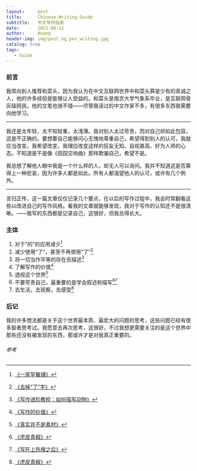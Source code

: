 ```yaml
---
layout:     post
title:      Chinese-Writing-Guide
subtitle:   中文写作指南
date:       2021-08-12
author:     Huang
header-img: img/post_bg_pen_writing.jpg
catalog: true
tags:
   - Guide
---
```


### 前言

我常向别人推荐和菜头，因为我认为在中文互联网世界中和菜头算是少有的真诚之人，他的许多经验是能够让人受益的。和菜头是南京大学气象系毕业，是互联网骨灰级网民。他的文笔也很不错——尽管我读过的中文作家不多，有很多东西我需要向他学习。

---

我还是太年轻，太不知轻重，太浅薄。我对别人太过苛责，而对自己却如此包容，这是不正确的。要想要自己能够问心无愧地尊重自己，希望得到别人的认可，我就应当改变。我希望改变，我理应改变这样的狂妄无知、自视甚高、好为人师的心态。不知道是不是像《田园交响曲》那样欺骗自己，希望不是。

我总想了解他人眼中我是一个什么样的人，却无人可以询问。我并不知道这是否算得上一种悲哀，因为许多人都是如此。所有人都渴望他人的认可，或许有几个例外。

---

言归正传，这一篇文章仅仅记录几个要点，在以后的写作过程中，我会时常翻看这些以改进自己的写作风格。看我的文章就能够发现，我对于写作的认知还不是很清晰。——我写的东西都是记录自己，这很好，但我总得长大。

### 主体

1. 对于“的”的应用减少[^1]
2. 减少使用“了”，甚至不再使用“了”[^2]
3. 将一切当作平等的存在去描述[^3]
4. 了解写作的价值[^4]
5. 透视这个世界[^5]
6. 不要苛责自己，最重要的是学会叙述和描写[^6][^8]
7. 去生活，去观察，去感受[^6]

### 后记

我的许多想法都是关于这个世界最本质、最宏大的问题的思考，这些问题已经有很多智者思考过。我愿意去再次思考，这很好，不过我想更需要关注的是这个世界中那些还没有被发现的东西，那或许才是对我真正重要的。

###### 参考

[^1]: [《一家早餐铺》](https://mp.weixin.qq.com/s/qSRbDvwZAOJETWB7HNYJIQ)
[^2]: [《去掉“了”字》](https://mp.weixin.qq.com/s/2vGoIge8lgycrZdIVU1PmQ)
[^3]: [《写作进阶教程：如何描写动物》](https://mp.weixin.qq.com/s/u-bS2bPjOcQSNpnyVqvtxw)
[^4]: [《写作的价值》](https://mp.weixin.qq.com/s/MEsd_ly2c_JyJGyFN63S6w)
[^5]: [《真实并不是素材》](https://mp.weixin.qq.com/s/L0LMUeyJGIMuTsUfDAsmGg)
[^6]: [《虎皮青椒》](https://mp.weixin.qq.com/s/AYiUAaXL92ArMqYZNEOlwg)
[^7]: [《写文字，还是拍视频》](https://mp.weixin.qq.com/s/lEpCwHSMn-GWatKtElvZBw)
[^8]: [《写在上热搜之后》](https://mp.weixin.qq.com/s/e1vGwvOfRC3XlxMxKK3Xxg>)
